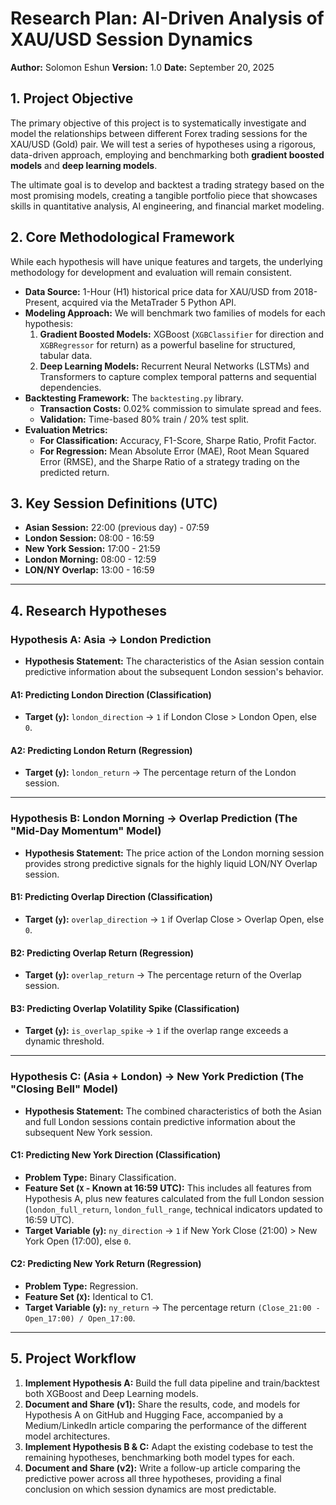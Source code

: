 # Research Plan: AI-Driven Analysis of XAU/USD Session Dynamics

**Author:** Solomon Eshun
**Version:** 1.0
**Date:** September 20, 2025

## 1. Project Objective

The primary objective of this project is to systematically investigate and model the relationships between different Forex trading sessions for the XAU/USD (Gold) pair. We will test a series of hypotheses using a rigorous, data-driven approach, employing and benchmarking both **gradient boosted models** and **deep learning models**.

The ultimate goal is to develop and backtest a trading strategy based on the most promising models, creating a tangible portfolio piece that showcases skills in quantitative analysis, AI engineering, and financial market modeling.

## 2. Core Methodological Framework

While each hypothesis will have unique features and targets, the underlying methodology for development and evaluation will remain consistent.

- **Data Source:** 1-Hour (H1) historical price data for XAU/USD from 2018-Present, acquired via the MetaTrader 5 Python API.
- **Modeling Approach:** We will benchmark two families of models for each hypothesis:
  1.  **Gradient Boosted Models:** XGBoost (`XGBClassifier` for direction and `XGBRegressor` for return) as a powerful baseline for structured, tabular data.
  2.  **Deep Learning Models:** Recurrent Neural Networks (LSTMs) and Transformers to capture complex temporal patterns and sequential dependencies.
- **Backtesting Framework:** The `backtesting.py` library.
  - **Transaction Costs:** 0.02% commission to simulate spread and fees.
  - **Validation:** Time-based 80% train / 20% test split.
- **Evaluation Metrics:**
  - **For Classification:** Accuracy, F1-Score, Sharpe Ratio, Profit Factor.
  - **For Regression:** Mean Absolute Error (MAE), Root Mean Squared Error (RMSE), and the Sharpe Ratio of a strategy trading on the predicted return.

## 3. Key Session Definitions (UTC)

- **Asian Session:** 22:00 (previous day) - 07:59
- **London Session:** 08:00 - 16:59
- **New York Session:** 17:00 - 21:59
- **London Morning:** 08:00 - 12:59
- **LON/NY Overlap:** 13:00 - 16:59

---

## 4. Research Hypotheses

### Hypothesis A: Asia -> London Prediction

- **Hypothesis Statement:** The characteristics of the Asian session contain predictive information about the subsequent London session's behavior.

#### A1: Predicting London Direction (Classification)

- **Target (`y`):** `london_direction` -> `1` if London Close > London Open, else `0`.

#### A2: Predicting London Return (Regression)

- **Target (`y`):** `london_return` -> The percentage return of the London session.

---

### Hypothesis B: London Morning -> Overlap Prediction (The "Mid-Day Momentum" Model)

- **Hypothesis Statement:** The price action of the London morning session provides strong predictive signals for the highly liquid LON/NY Overlap session.

#### B1: Predicting Overlap Direction (Classification)

- **Target (`y`):** `overlap_direction` -> `1` if Overlap Close > Overlap Open, else `0`.

#### B2: Predicting Overlap Return (Regression)

- **Target (`y`):** `overlap_return` -> The percentage return of the Overlap session.

#### B3: Predicting Overlap Volatility Spike (Classification)

- **Target (`y`):** `is_overlap_spike` -> `1` if the overlap range exceeds a dynamic threshold.

---

### Hypothesis C: (Asia + London) -> New York Prediction (The "Closing Bell" Model)

- **Hypothesis Statement:** The combined characteristics of both the Asian and full London sessions contain predictive information about the subsequent New York session.

#### C1: Predicting New York Direction (Classification)

- **Problem Type:** Binary Classification.
- **Feature Set (`X` - Known at 16:59 UTC):** This includes all features from Hypothesis A, plus new features calculated from the full London session (`london_full_return`, `london_full_range`, technical indicators updated to 16:59 UTC).
- **Target Variable (`y`):** `ny_direction` -> `1` if New York Close (21:00) > New York Open (17:00), else `0`.

#### C2: Predicting New York Return (Regression)

- **Problem Type:** Regression.
- **Feature Set (`X`):** Identical to C1.
- **Target Variable (`y`):** `ny_return` -> The percentage return `(Close_21:00 - Open_17:00) / Open_17:00`.

---

## 5. Project Workflow

1.  **Implement Hypothesis A:** Build the full data pipeline and train/backtest both XGBoost and Deep Learning models.
2.  **Document and Share (v1):** Share the results, code, and models for Hypothesis A on GitHub and Hugging Face, accompanied by a Medium/LinkedIn article comparing the performance of the different model architectures.
3.  **Implement Hypothesis B & C:** Adapt the existing codebase to test the remaining hypotheses, benchmarking both model types for each.
4.  **Document and Share (v2):** Write a follow-up article comparing the predictive power across all three hypotheses, providing a final conclusion on which session dynamics are most predictable.
